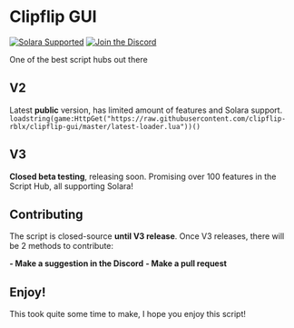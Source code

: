 # Clipflip GUI
[![Solara Supported](https://img.shields.io/badge/Solara-Supported-purple
)](https://discord.gg/realsolara)
[![Join the Discord](https://img.shields.io/badge/Join%20the-Discord-blue?logo=discord)](https://discord.com/invite/xA48xCjWXk)

One of the best script hubs out there



## V2

Latest **public** version, has limited amount of features and Solara support.
```loadstring(game:HttpGet("https://raw.githubusercontent.com/clipflip-rblx/clipflip-gui/master/latest-loader.lua"))()```

## V3

**Closed beta testing**, releasing soon. Promising over 100 features in the Script Hub, all supporting Solara!

## Contributing

The script is closed-source **until V3 release**. Once V3 releases, there will be 2 methods to contribute:

**- Make a suggestion in the Discord**
**- Make a pull request**

## Enjoy!

This took quite some time to make, I hope you enjoy this script!
